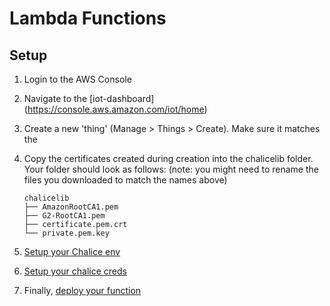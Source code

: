 # Lambda Functions

## Setup

1. Login to the AWS Console
2. Navigate to the [iot-dashboard] (https://console.aws.amazon.com/iot/home)
3. Create a new 'thing' (Manage > Things > Create). Make sure it matches the 
4. Copy the certificates created during creation into the chalicelib folder. Your folder should look as follows:
    (note: you might need to rename the files you downloaded to match the names above)
    ```
    chalicelib
    ├── AmazonRootCA1.pem
    ├── G2-RootCA1.pem
    ├── certificate.pem.crt
    └── private.pem.key

    ```

5. [Setup your Chalice env](https://aws.github.io/chalice/quickstart.html#quickstart)
6. [Setup your chalice creds](https://aws.github.io/chalice/quickstart.html#credentials)
7. Finally, [deploy your function](https://aws.github.io/chalice/quickstart.html#deploying)